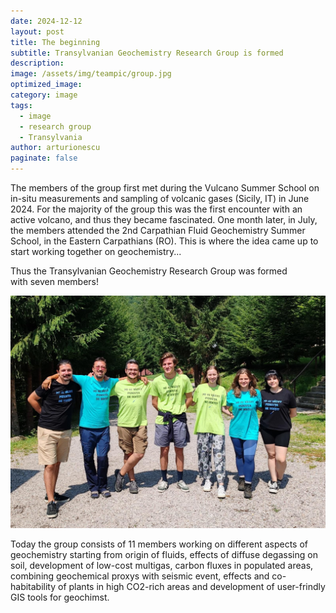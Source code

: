 ```yaml
---
date: 2024-12-12
layout: post
title: The beginning
subtitle: Transylvanian Geochemistry Research Group is formed
description:
image: /assets/img/teampic/group.jpg
optimized_image:
category: image
tags:
  - image
  - research group
  - Transylvania
author: arturionescu
paginate: false
---
```


The members of the group first met during the Vulcano Summer School on in-situ measurements and sampling of volcanic gases (Sicily, IT) in June 2024. For the majority of the group this was the first encounter with an active volcano, and thus they became fascinated. One month later, in July, the members attended the 2nd Carpathian Fluid Geochemistry Summer School, in the Eastern Carpathians (RO). This is where the idea came up to start working together on geochemistry... 

Thus the Transylvanian Geochemistry Research Group was formed with seven members!

![Alt text](/assets/img/teampic/group.jpg "First group picture of the newlly formed research group")

Today the group consists of 11 members working on different aspects of geochemistry starting from origin of fluids, effects of diffuse degassing on soil, development of low-cost multigas, carbon fluxes in populated areas, combining geochemical proxys with seismic event, effects and co-habitability of plants in high CO2-rich areas and development of user-frindly GIS tools for geochimst.  